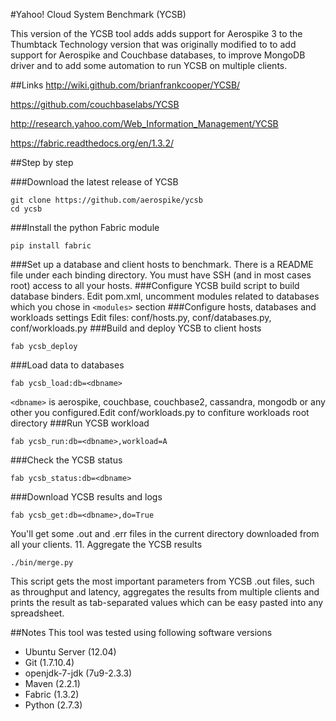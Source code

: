 #Yahoo! Cloud System Benchmark (YCSB)

This version of the YCSB tool adds adds support for Aerospike 3 to the Thumbtack Technology version that was originally modified to to add support for Aerospike and Couchbase databases, to improve MongoDB driver and to add some automation to run YCSB on multiple clients.


##Links
http://wiki.github.com/brianfrankcooper/YCSB/

https://github.com/couchbaselabs/YCSB

http://research.yahoo.com/Web_Information_Management/YCSB

https://fabric.readthedocs.org/en/1.3.2/


##Step by step

###Download the latest release of YCSB
```
git clone https://github.com/aerospike/ycsb
cd ycsb    
```
###Install the python Fabric module
```
pip install fabric
```
###Set up a database and client hosts to benchmark. 
There is a README file under each binding directory. You must have SSH (and in most cases root) access to all your hosts.
###Configure YCSB build script to build database binders.
Edit pom.xml, uncomment modules related to databases which you chose in `<modules>` section
###Configure hosts, databases and workloads settings
Edit files: conf/hosts.py, conf/databases.py, conf/workloads.py
###Build and deploy YCSB to client hosts
```
fab ycsb_deploy
```
###Load data to databases
```
fab ycsb_load:db=<dbname>
```
`<dbname>` is aerospike, couchbase, couchbase2, cassandra, mongodb or any other you configured.Edit conf/workloads.py to confiture workloads root directory
###Run YCSB workload
```
fab ycsb_run:db=<dbname>,workload=A
```
###Check the YCSB status
```
fab ycsb_status:db=<dbname>
```
###Download YCSB results and logs
```
fab ycsb_get:db=<dbname>,do=True
```    
You'll get some .out and .err files in the current directory downloaded from all your clients.
11. Aggregate the YCSB results
```
./bin/merge.py
```    
This script gets the most important parameters from YCSB .out files, such as throughput and latency, aggregates the results from multiple clients and prints the result as tab-separated values which can be easy pasted into any spreadsheet.

##Notes
This tool was tested using following software versions
* Ubuntu Server (12.04)
* Git (1.7.10.4)
* openjdk-7-jdk (7u9-2.3.3)
* Maven (2.2.1)
* Fabric (1.3.2)
* Python (2.7.3)
